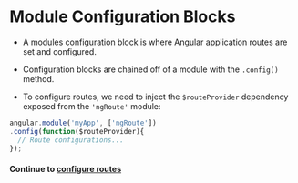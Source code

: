 # Module Configuration Blocks
* A modules configuration block is where Angular application routes are set and configured.
  
* Configuration blocks are chained off of a module with the `.config()` method.
  
* To configure routes, we need to inject the `$routeProvider` dependency exposed from the `'ngRoute'` module:
  
```javascript
angular.module('myApp', ['ngRoute'])
.config(function($routeProvider){
  // Route configurations...
});
```
  
#### Continue to [configure routes](4_routes.md)